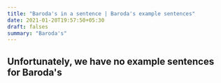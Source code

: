 ```yaml
---
title: "Baroda's in a sentence | Baroda's example sentences"
date: 2021-01-20T19:57:50+05:30
draft: falses
summary: "Baroda's"
---
```

## Unfortunately, we have no example sentences for Baroda's                 
